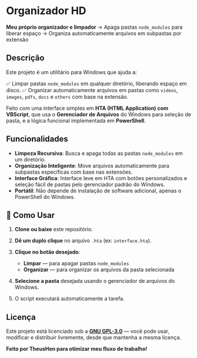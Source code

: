 # Organizador HD

**Meu próprio organizador e limpador**
→ Apaga pastas `node_modules` para liberar espaço
→ Organiza automaticamente arquivos em subpastas por extensão

## Descrição

Este projeto é um utilitário para Windows que ajuda a:

✅ Limpar pastas `node_modules` em qualquer diretório, liberando espaço em disco.
✅ Organizar automaticamente arquivos em pastas como `videos`, `images`, `pdfs`, `docs` e `others` com base na extensão.

Feito com uma interface simples em **HTA (HTML Application) com VBScript**, que usa o **Gerenciador de Arquivos** do Windows para seleção de pasta, e a lógica funcional implementada em **PowerShell**.

## Funcionalidades

* **Limpeza Recursiva**: Busca e apaga todas as pastas `node_modules` em um diretório.
* **Organização Inteligente**: Move arquivos automaticamente para subpastas específicas com base nas extensões.
* **Interface Gráfica**: Interface leve em HTA com botões personalizados e seleção fácil de pastas pelo gerenciador padrão do Windows.
* **Portátil**: Não depende de instalação de software adicional, apenas o PowerShell do Windows.

## 🚀 Como Usar

1. **Clone ou baixe** este repositório.
2. **Dê um duplo clique** no arquivo `.hta` (ex: `interface.hta`).
3. **Clique no botão desejado**:

   * **Limpar** — para apagar pastas `node_modules`
   * **Organizar** — para organizar os arquivos da pasta selecionada
4. **Selecione a pasta** desejada usando o gerenciador de arquivos do Windows.
5. O script executará automaticamente a tarefa.

## Licença

Este projeto está licenciado sob a **[GNU GPL-3.0](LICENSE)** — você pode usar, modificar e distribuir livremente, desde que mantenha a mesma licença.

**Feito por TheusHen para otimizar meu fluxo de trabalho!**